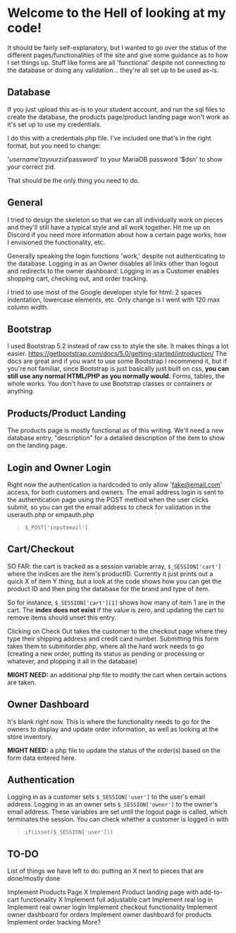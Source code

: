 # Welcome to the Hell of looking at my code!

It should be fairly self-explanatory, but I wanted to go over the status of the different
pages/functionalities of the site and give some guidance as to how I set things up.
Stuff like forms are all 'functional' despite not connecting to the database or doing
any validation... they're all set up to be used as-is. 

## Database

If you just upload this as-is to your student account, and run the sql files to create the database,
the products page/product landing page won't work as it's set up to use my credentials. 

I do this with a credentials.php file. I've included one that's in the right format, but you need
to change:

'$username' to your zid
'$password' to your MariaDB password 
'$dsn' to show your correct zid.

That should be the only thing you need to do.

## General

I tried to design the skeleton so that we can all individually work on pieces and they'll
still have a typical style and all work together. Hit me up on Discord if you need more information
about how a certain page works, how I envisioned the functionality, etc.

Generally speaking the login functions 'work,' despite not authenticating to the database. 
Logging in as an Owner disables all links other than logout and redirects to the owner dashboard:
Logging in as a Customer enables shopping cart, checking out, and order tracking.

I tried to use most of the Google developer style for html:
2 spaces indentation, lowercase elements, etc. Only change is I went with 120 max column width.

## Bootstrap

I used Bootstrap 5.2 instead of raw css to style the site. It makes things a lot easier.
https://getbootstrap.com/docs/5.0/getting-started/introduction/
The docs are great and if you want to use some Bootstrap I recommend it,
but if you're not familiar, since Bootstrap is just basically just built on css, 
**you can still use any normal HTML/PHP as you normally would.**
Forms, tables, the whole works. You don't have to use Bootstrap classes or containers or anything.

## Products/Product Landing

The products page is mostly functional as of this writing. We'll need a new database entry, "description"
for a detailed description of the item to show on the landing page. 

## Login and Owner Login 

Right now the authentication is hardcoded to only allow 'fake@email.com' access, 
for both customers and owners. The email address login is sent to the authentication page
using the POST method when the user clicks submit, so you can get the email address
to check for validation in the userauth.php or empauth.php 
> `$_POST['inputemail']`

## Cart/Checkout

SO FAR: the cart is tracked as a session variable array, `$_SESSION['cart']` where the indices 
are the item's productID. Currently it just prints out a quick X of item Y thing, but a look at the code
shows how you can get the product ID and then ping the database for the brand and type of item.

So for instance, `$_SESSION['cart'][1]` shows how many of item 1 are in the cart. The **index does not exist**
if the value is zero, and updating the cart to remove items should unset this entry.

Clicking on Check Out takes the customer to the checkout page where 
they type their shipping address and credit card number. Submitting this form takes them to
submitorder.php, where all the hard work needs to go (creating a new order, putting its status
as pending or processing or whatever, and plopping it all in the database)

**MIGHT NEED:** an additional php file to modify the cart when certain actions are taken.

## Owner Dashboard

It's blank right now. This is where the functionality needs to go for the owners to display
and update order information, as well as looking at the store inventory. 

**MIGHT NEED:** a php file to update the status of the order(s) based on the form data entered here.

## Authentication

Logging in as a customer sets `$_SESSION['user']` to the user's email address. 
Logging in as an owner sets `$_SESSION['owner']` to the owner's email address.
These variables are set until the logout page is called, which terminates the session.
You can check whether a customer is logged in with 
> `if(isset($_SESSION['user']))`

## TO-DO

List of things we have left to do: putting an X next to pieces that are done/mostly done 

Implement Products Page X
Implement Product landing page with add-to-cart functionality X
Implement full adjustable cart 
Implement real log in
Implement real owner login
Implement checkout functionality
Implement owner dashboard for orders 
Implement owner dashboard for products 
Implement order tracking 
More?
